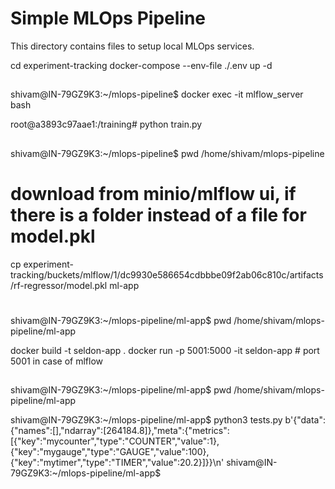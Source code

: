 # Simple MLOps Pipeline

This directory contains files to setup local MLOps services. 

cd experiment-tracking
docker-compose --env-file ./.env up -d

##

shivam@IN-79GZ9K3:~/mlops-pipeline$ docker exec -it mlflow_server bash

root@a3893c97aae1:/training# python train.py 

##

shivam@IN-79GZ9K3:~/mlops-pipeline$ pwd
/home/shivam/mlops-pipeline

# download from minio/mlflow ui, if there is a folder instead of a file for model.pkl
cp experiment-tracking/buckets/mlflow/1/dc9930e586654cdbbbe09f2ab06c810c/artifacts/rf-regressor/model.pkl ml-app
 
#
shivam@IN-79GZ9K3:~/mlops-pipeline/ml-app$ pwd
/home/shivam/mlops-pipeline/ml-app

docker build -t seldon-app .
docker run -p 5001:5000 -it seldon-app # port 5001 in case of mlflow

##

shivam@IN-79GZ9K3:~/mlops-pipeline/ml-app$ pwd
/home/shivam/mlops-pipeline/ml-app

shivam@IN-79GZ9K3:~/mlops-pipeline/ml-app$ python3 tests.py 
b'{"data":{"names":[],"ndarray":[264184.8]},"meta":{"metrics":[{"key":"mycounter","type":"COUNTER","value":1},{"key":"mygauge","type":"GAUGE","value":100},{"key":"mytimer","type":"TIMER","value":20.2}]}}\n'
shivam@IN-79GZ9K3:~/mlops-pipeline/ml-app$ 



